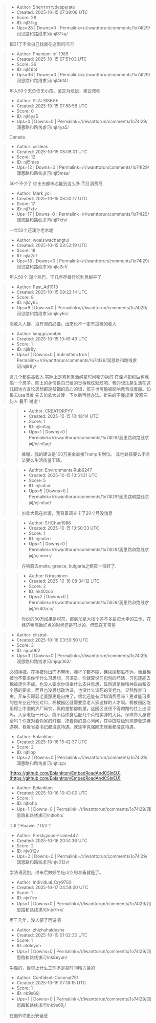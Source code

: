 > - Author: Sherrrrrrrydesperate
> - Created: 2025-10-15 07:39:08 UTC
> - Score: 28
> - ID: njl31kg
> - Ups=28 | Downs=0 | Permalink=/r/iwanttorun/comments/1o74l29/润思路和路线求问/njl31kg/
>
> 都31了不会自己找就在这里问问问

> - Author: Phantom-of-1989
> - Created: 2025-10-15 07:51:03 UTC
> - Score: 36
> - ID: njl46t4
> - Ups=36 | Downs=0 | Permalink=/r/iwanttorun/comments/1o74l29/润思路和路线求问/njl46t4/
>
> 年入50个无负债无小孩，鉴定为炫蛆，建议爬😠

> - Author: STATSISBAE
> - Created: 2025-10-15 07:58:58 UTC
> - Score: 0
> - ID: njl4ya5
> - Ups=0 | Downs=0 | Permalink=/r/iwanttorun/comments/1o74l29/润思路和路线求问/njl4ya5/
>
> Canada

> - Author: xssleak
> - Created: 2025-10-15 08:06:01 UTC
> - Score: 12
> - ID: njl5mes
> - Ups=12 | Downs=0 | Permalink=/r/iwanttorun/comments/1o74l29/润思路和路线求问/njl5mes/
>
> 50个不少了 你出去都未必能到这么多 而且消费高

> - Author: Mark_yoi
> - Created: 2025-10-15 08:30:17 UTC
> - Score: 17
> - ID: njl7xfv
> - Ups=17 | Downs=0 | Permalink=/r/iwanttorun/comments/1o74l29/润思路和路线求问/njl7xfv/
>
> 一年50个还润你老木呢

> - Author: woaisiwachangtui
> - Created: 2025-10-15 08:52:19 UTC
> - Score: 18
> - ID: njla2cf
> - Ups=18 | Downs=0 | Permalink=/r/iwanttorun/comments/1o74l29/润思路和路线求问/njla2cf/
>
> 年入50个 润个鸡巴。干几年存银行吃利息躺平了

> - Author: Past_Ad1013
> - Created: 2025-10-15 09:22:14 UTC
> - Score: 8
> - ID: njlcy6c
> - Ups=8 | Downs=0 | Permalink=/r/iwanttorun/comments/1o74l29/润思路和路线求问/njlcy6c/
>
> 高收入人群，沒有潤的必要。出來也不一定有這樣的收入

> - Author: langgozombie
> - Created: 2025-10-15 10:45:49 UTC
> - Score: 1
> - ID: njllr8y
> - Ups=1 | Downs=0 | Submitter=true | Permalink=/r/iwanttorun/comments/1o74l29/润思路和路线求问/njllr8y/
>
> 哥几个都讲高收入  实际上是累死累活纯拿时间精力换的 在深圳扣税后也难搞一个房子。网上的身份是自己给的觉得我炫就炫吧。我的想法是生活在这几把地方言论思想都是禁锢的恶心的很，孩子也可能被影响教育成傻逼。如果去usa很难 先去加拿大过渡一下以后再想办法。新来的不懂规矩 没惹任何人 叠甲 谢谢！

>> - Author: CREATORPYY
>> - Created: 2025-10-15 10:48:14 UTC
>> - Score: 1
>> - ID: njlm1ag
>> - Ups=1 | Downs=0 | Permalink=/r/iwanttorun/comments/1o74l29/润思路和路线求问/njlm1ag/
>>
>> 难绷，我的建议是100万美金直接Trump卡到位。  其他路径要么不合法要么生活质量下降。

>> - Author: EnvironmentalRub9247
>> - Created: 2025-10-15 10:51:31 UTC
>> - Score: 5
>> - ID: njlmfad
>> - Ups=5 | Downs=0 | Permalink=/r/iwanttorun/comments/1o74l29/润思路和路线求问/njlmfad/
>>
>> 加拿大现在难润，我背景调查卡了20个月没消息

>> - Author: SHChan1986
>> - Created: 2025-10-15 13:50:33 UTC
>> - Score: 1
>> - ID: njmdvrr
>> - Ups=1 | Downs=0 | Permalink=/r/iwanttorun/comments/1o74l29/润思路和路线求问/njmdvrr/
>>
>> 存夠錢去malta, greece, bulgaria之類買一個好了.

>> - Author: fktrashincn
>> - Created: 2025-10-18 08:34:12 UTC
>> - Score: 2
>> - ID: nk40zco
>> - Ups=2 | Downs=0 | Permalink=/r/iwanttorun/comments/1o74l29/润思路和路线求问/nk40zco/
>>
>> 你说的50万如果是税前，那到加拿大找个差不多薪资水平的工作，在经济稍高微好点的时候还是可以的，但现在非常差

> - Author: clistral-
> - Created: 2025-10-16 03:59:50 UTC
> - Score: 3
> - ID: njqp062
> - Ups=3 | Downs=0 | Permalink=/r/iwanttorun/comments/1o74l29/润思路和路线求问/njqp062/
>
> 必须棉被。在棉被你出门不带枪，腰杆子都不硬，连尿尿都滋不远。而且棉被也不要求你学什么习思想，习语录，你就算说习包包的坏话，习包还能去棉被逮你不成。也没人要求你信奉什么支共思想，显然满足你精神自由和安全感的要求。而且也没思想政治课，也没什么该死的臭老九，显然教育自由。买车买房娶老婆那更是自由了，缅北还能有深圳消费高吗？更难能可贵的是专业还特别对口，棉被园区就需要您老人家这样的人才啊。棉被园区能用得上中国的大厂码农，真的想想都刺激，这园区业绩不得蹭蹭的往上出溜吗。人家老板一开心，能不给你身后配几个荷枪实弹的大兵，保障你人身安全吗？你就对着你家的灯棍，摸着你的良心问问，在中国啥级别能捞着这待遇啊，我看省委书记都没这待遇。就连李克强同志我看都没这待遇。

> - Author: Eplankton
> - Created: 2025-10-16 16:42:37 UTC
> - Score: 2
> - ID: njtllpp
> - Ups=2 | Downs=0 | Permalink=/r/iwanttorun/comments/1o74l29/润思路和路线求问/njtllpp/
>
> [https://github.com/Eplankton/EmbedRoadAndCSInEU](https://github.com/Eplankton/EmbedRoadAndCSInEU)

> - Author: Eplankton
> - Created: 2025-10-16 16:43:00 UTC
> - Score: 1
> - ID: njtlohb
> - Ups=1 | Downs=0 | Permalink=/r/iwanttorun/comments/1o74l29/润思路和路线求问/njtlohb/
>
> DJI？Huawei？O/V？

> - Author: Prestigious-Frame442
> - Created: 2025-10-16 20:51:36 UTC
> - Score: 2
> - ID: njv012v
> - Ups=2 | Downs=0 | Permalink=/r/iwanttorun/comments/1o74l29/润思路和路线求问/njv012v/
>
> 学法语润加。过来后做好坐吃山空的准备就是了。

> - Author: Individual_Cry9780
> - Created: 2025-10-17 04:59:00 UTC
> - Score: 1
> - ID: njx7rrx
> - Ups=1 | Downs=0 | Permalink=/r/iwanttorun/comments/1o74l29/润思路和路线求问/njx7rrx/
>
> 再干几年，没人要了再说吧

> - Author: zhizhuhaidesha
> - Created: 2025-10-19 01:02:30 UTC
> - Score: 1
> - ID: nk8eyuh
> - Ups=1 | Downs=0 | Permalink=/r/iwanttorun/comments/1o74l29/润思路和路线求问/nk8eyuh/
>
> 牛魔的，世界上什么工作不是拿时间精力换的

> - Author: Confident-Coconut751
> - Created: 2025-10-19 07:18:15 UTC
> - Score: 1
> - ID: nk9s69j
> - Ups=1 | Downs=0 | Permalink=/r/iwanttorun/comments/1o74l29/润思路和路线求问/nk9s69j/
>
> 在国外你更没安全感
